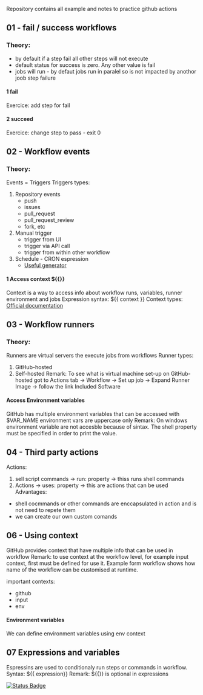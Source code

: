 Repository contains all example and notes to practice github actions

## 01 - fail / success workflows

### Theory:

- by default if a step fail all other steps will not execute
- default status for success is zero. Any other value is fail
- jobs will run - by defaut jobs run in paralel so is not impacted by anothor joob step failure

#### 1 fail

Exercice: add step for fail

#### 2 succeed

Exercice: change step to pass - exit 0

## 02 - Workflow events

### Theory:

Events = Triggers
Triggers types:

1. Repository events
   - push
   - issues
   - pull_request
   - pull_request_review
   - fork, etc
2. Manual trigger
   - trigger from UI
   - trigger via API call
   - trigger from within other workflow
3. Schedule - CRON espression
   - [Useful generator](chrontab.cronhub.io)

#### 1 Access context ${{}}

Context is a way to access info about workflow runs, variables, runner environment and jobs
Expression syntax: ${{ context }}
Context types:
[Official documentation](https://docs.github.com/en/actions/writing-workflows/choosing-what-your-workflow-does/accessing-contextual-information-about-workflow-runs#github-context)

## 03 - Workflow runners

### Theory:

Runners are virtual servers the execute jobs from workflows
Runner types:

1. GitHub-hosted
2. Self-hosted
   Remark: To see what is virtual machine set-up on GitHub-hosted got to Actions tab -> Workflow -> Set up job -> Expand Runner Image -> follow the link Included Software

#### Access Environment variables

GitHub has multiple environment variables that can be accessed with $VAR_NAME
environment vars are uppercase only
Remark: On windows environment variable are not accesble because of sintax. The shell property must be specified in order to print the value.

## 04 - Third party actions

Actions:

1. sell script commands -> run: property -> thiss runs shell commands
2. Actions -> uses: property -> this are actions that can be used
   Advantages:

- shell cocmmands or other commands are enccapsulated in action and is not need to repete them
- we can create our own custom comands

## 06 - Using context

GitHub provides context that have multiple info that can be used in workflow
Remark: to use context at the workflow level, for example input context, first must be defined for use it. Example form workflow shows how name of the workflow can be customised at runtime.

important contexts:

- github
- input
- env

#### Environment variables

We can define environment variables using env context

## 07 Expressions and variables

Espressins are used to conditionaly run steps or commands in workflow.
Syntax: ${{ expression}}
Remark: ${{}} is optional in expressions

[![Status Badge](https://img.shields.io/badge/Status-New-brightgreen)]([https://github.com/OWNER/REPO/actions/workflows/update-badge.yml](https://github.com/carmenlup/gh-actions-practice/blob/main/.github/workflows/update-readme.yaml)/dispatches)
